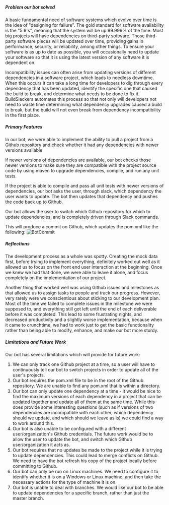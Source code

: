 ##### Problem our bot solved

A basic fundamental need of software systems which evolve over time is the idea of "designing for failure". The gold standard for software availability is the "5 9's", meaning that the system will be up 99.999% of the time. Most big projects will have dependencies on third-party software. Those third-party software pieces will be updated over time, providing gains in performance, security, or reliability, among other things. To ensure your software is as up to date as possible, you will occasionally need to update your software so that it is using the latest version of any software it is dependent on.

Incompatibility issues can often arise from updating versions of different dependencies in a software project, which leads to needless downtime. When this occurs it can take a long time for developers to dig through every dependency that has been updated, identify the specific one that caused the build to break, and determine what needs to be done to fix it. BuildSlackers automates this process so that not only will developers not need to waste time determining what dependency upgrades caused a build to break, but the build will not even break from dependency incompatibility in the first place.


##### Primary Features

In our bot, we were able to implement the ability to pull a project from a Github repository and check whether it had any dependencies with newer versions available.

If newer versions of dependencies are available, our bot checks those newer versions to make sure they are compatible with the project source code by using maven to upgrade dependencies, compile, and run any unit tests.

If the project is able to compile and pass all unit tests with newer versions of dependencies, our bot asks the user, through slack, which dependency the user wants to update. The bot then updates that dependency and pushes the code back up to Github.

Our bot allows the user to switch which Github repository for which to update dependencies, and is completely driven through Slack commands.

This will produce a commit on Github, which updates the pom.xml like the following: ![BotCommit](Images/BotCommit.jpg)


##### Reflections

The development process as a whole was spotty. Creating the mock data first, before trying to implement everything, definitely worked out well as it allowed
 us to focus on the front end user interaction at the beginning. Once we knew we had that done, we were able to leave it alone, and focus completely on the implementation of our project.
 
 Another thing that worked well was using Github issues and milestones as that allowed us to assign tasks to people and track our progress. However, very rarely were we conscientious about 
 sticking to our development plan. Most of the time we failed to complete issues in the milestone we were supposed to, and everything still got left until the end of each deliverable before it was completed. This lead to some frustrating nights, and decreased productivity and a slightly worse implementation, because
  when it came to crunchtime, we had to work just to get the basic functionality rather than being able to modify, enhance, and make our bot more sturdy.
  
##### Limitations and Future Work

Our bot has several limitations which will provide for future work:
1. We can only track one Github project at a time, so a user will have to continuously tell our bot to switch projects in order to update all of the user's projects.
2. Our bot requires the pom.xml file to be in the root of the Github repository. We are unable to find any pom.xml that is within a directory.
3. Our bot can only update one dependency at a time - it would be nice to find the maximum versions of each dependency in a project that can be updated together and update all of them at the same time. While this does provide some 
interesting questions (such as if versions of two dependencies are incompatible with each other, which dependency should we update, and which should we leave as is) we could find a way to work around this.
4. Our bot is also unable to be configured with a different user/organization's Github credentials. The future work would be to allow the user to update the bot, and switch which Github user/organization it acts as.
5. Our bot requires that no updates be made to the project while it is trying to update dependencies. This could lead to merge conflicts on Github. We need to have the bot refresh his copy of the project locally before committing to Github.
6. Our bot can only be run on Linux machines. We need to configure it to identify whether it is on a Windows or Linux machine, and then take the necessary actions for the type of machine it is on.
7. Our bot is unable to deal with branches. We would like our bot to be able to update dependencies for a specific branch, rather than just the master branch.
